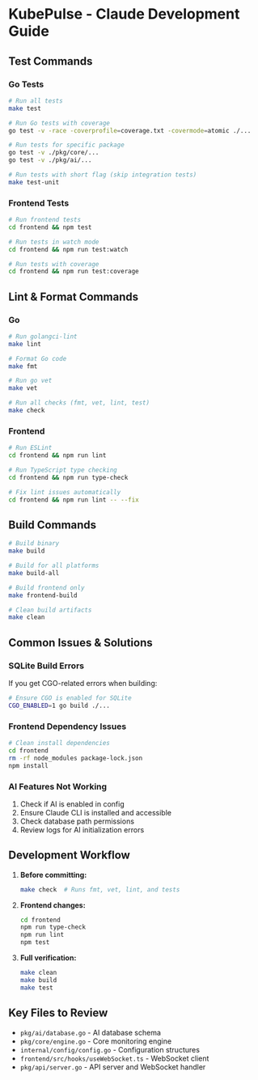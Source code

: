 # KubePulse - Claude Development Guide

## Test Commands

### Go Tests
```bash
# Run all tests
make test

# Run Go tests with coverage
go test -v -race -coverprofile=coverage.txt -covermode=atomic ./...

# Run tests for specific package
go test -v ./pkg/core/...
go test -v ./pkg/ai/...

# Run tests with short flag (skip integration tests)
make test-unit
```

### Frontend Tests
```bash
# Run frontend tests
cd frontend && npm test

# Run tests in watch mode
cd frontend && npm run test:watch

# Run tests with coverage
cd frontend && npm run test:coverage
```

## Lint & Format Commands

### Go
```bash
# Run golangci-lint
make lint

# Format Go code
make fmt

# Run go vet
make vet

# Run all checks (fmt, vet, lint, test)
make check
```

### Frontend
```bash
# Run ESLint
cd frontend && npm run lint

# Run TypeScript type checking
cd frontend && npm run type-check

# Fix lint issues automatically
cd frontend && npm run lint -- --fix
```

## Build Commands

```bash
# Build binary
make build

# Build for all platforms
make build-all

# Build frontend only
make frontend-build

# Clean build artifacts
make clean
```

## Common Issues & Solutions

### SQLite Build Errors
If you get CGO-related errors when building:
```bash
# Ensure CGO is enabled for SQLite
CGO_ENABLED=1 go build ./...
```

### Frontend Dependency Issues
```bash
# Clean install dependencies
cd frontend
rm -rf node_modules package-lock.json
npm install
```

### AI Features Not Working
1. Check if AI is enabled in config
2. Ensure Claude CLI is installed and accessible
3. Check database path permissions
4. Review logs for AI initialization errors

## Development Workflow

1. **Before committing:**
   ```bash
   make check  # Runs fmt, vet, lint, and tests
   ```

2. **Frontend changes:**
   ```bash
   cd frontend
   npm run type-check
   npm run lint
   npm test
   ```

3. **Full verification:**
   ```bash
   make clean
   make build
   make test
   ```

## Key Files to Review
- `pkg/ai/database.go` - AI database schema
- `pkg/core/engine.go` - Core monitoring engine
- `internal/config/config.go` - Configuration structures
- `frontend/src/hooks/useWebSocket.ts` - WebSocket client
- `pkg/api/server.go` - API server and WebSocket handler